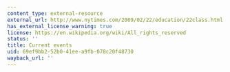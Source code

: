 ```yaml
---
content_type: external-resource
external_url: http://www.nytimes.com/2009/02/22/education/22class.html
has_external_license_warning: true
license: https://en.wikipedia.org/wiki/All_rights_reserved
status: ''
title: Current events
uid: 69ef9bb2-52b0-41ee-a9fb-078c20f48730
wayback_url: ''
---
```

